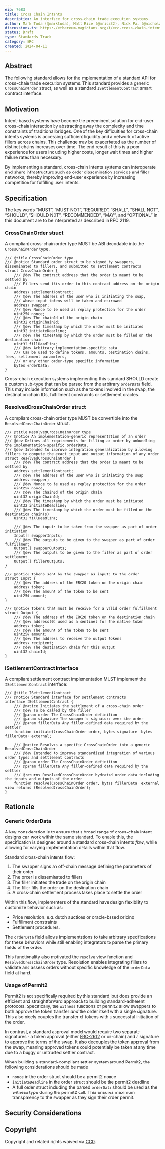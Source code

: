 ```yaml
---
eip: 7683
title: Cross Chain Intents
description: An interface for cross-chain trade execution systems.
author: Mark Toda (@marktoda), Matt Rice (@mrice32), Nick Pai (@nicholaspai)
discussions-to: https://ethereum-magicians.org/t/erc-cross-chain-intents-standard/19619
status: Draft
type: Standards Track
category: ERC
created: 2024-04-11
---
```


## Abstract

The following standard allows for the implementation of a standard API for cross-chain trade execution systems. This standard provides a generic `CrossChainOrder` struct, as well as a standard `ISettlementContract` smart contract interface.

## Motivation

Intent-based systems have become the preeminent solution for end-user cross-chain interaction by abstracting away the complexity and time constraints of traditional bridges. One of the key difficulties for cross-chain intents systems is accessing sufficient liquidity and a network of active fillers across chains. This challenge may be exacerbated as the number of distinct chains increases over time. The end result of this is a poor experience for users including higher costs, longer wait times and higher failure rates than necessary.

By implementing a standard, cross-chain intents systems can interoperate and share infrastructure such as order dissemination services and filler networks, thereby improving end-user experience by increasing competition for fulfilling user intents.

## Specification

The key words “MUST”, “MUST NOT”, “REQUIRED”, “SHALL”, “SHALL NOT”, “SHOULD”, “SHOULD NOT”, “RECOMMENDED”, “MAY”, and “OPTIONAL” in this document are to be interpreted as described in RFC 2119.

### CrossChainOrder struct

A compliant cross-chain order type MUST be ABI decodable into the `CrossChainOrder` type.

```solidity
/// @title CrossChainOrder type
/// @notice Standard order struct to be signed by swappers, disseminated to fillers, and submitted to settlement contracts
struct CrossChainOrder {
	/// @dev The contract address that the order is meant to be settled by.
	/// Fillers send this order to this contract address on the origin chain
	address settlementContract;
	/// @dev The address of the user who is initiating the swap,
	/// whose input tokens will be taken and escrowed
	address swapper;
	/// @dev Nonce to be used as replay protection for the order
	uint256 nonce;
	/// @dev The chainId of the origin chain
	uint32 originChainId;
	/// @dev The timestamp by which the order must be initiated
	uint32 initiateDeadline;
	/// @dev The timestamp by which the order must be filled on the destination chain
	uint32 fillDeadline;
	/// @dev Arbitrary implementation-specific data
	/// Can be used to define tokens, amounts, destination chains, fees, settlement parameters,
	/// or any other order-type specific information
	bytes orderData;
}
```

Cross-chain execution systems implementing this standard SHOULD create a custom sub-type that can be parsed from the arbitrary `orderData` field. This may include information such as the tokens involved in the swap, the destination chain IDs, fulfillment constraints or settlement oracles.

### ResolvedCrossChainOrder struct

A compliant cross-chain order type MUST be convertible into the `ResolvedCrossChainOrder` struct.

```solidity
/// @title ResolvedCrossChainOrder type
/// @notice An implementation-generic representation of an order
/// @dev Defines all requirements for filling an order by unbundling the implementation-specific orderData.
/// @dev Intended to improve integration generalization by allowing fillers to compute the exact input and output information of any order
struct ResolvedCrossChainOrder {
	/// @dev The contract address that the order is meant to be settled by.
	address settlementContract;
	/// @dev The address of the user who is initiating the swap
	address swapper;
	/// @dev Nonce to be used as replay protection for the order
	uint256 nonce;
	/// @dev The chainId of the origin chain
	uint32 originChainId;
	/// @dev The timestamp by which the order must be initiated
	uint32 initiateDeadline;
	/// @dev The timestamp by which the order must be filled on the destination chain(s)
	uint32 fillDeadline;

	/// @dev The inputs to be taken from the swapper as part of order initiation
	Input[] swapperInputs;
	/// @dev The outputs to be given to the swapper as part of order fulfillment
	Output[] swapperOutputs;
	/// @dev The outputs to be given to the filler as part of order settlement
	Output[] fillerOutputs;
}

/// @notice Tokens sent by the swapper as inputs to the order
struct Input {
	/// @dev The address of the ERC20 token on the origin chain
	address token;
	/// @dev The amount of the token to be sent
	uint256 amount;
}

/// @notice Tokens that must be receive for a valid order fulfillment
struct Output {
	/// @dev The address of the ERC20 token on the destination chain
	/// @dev address(0) used as a sentinel for the native token
	address token;
	/// @dev The amount of the token to be sent
	uint256 amount;
	/// @dev The address to receive the output tokens
	address recipient;
	/// @dev The destination chain for this output
	uint32 chainId;
}

```

### ISettlementContract interface

A compliant settlement contract implementation MUST implement the `ISettlementContract` interface:

```solidity
/// @title ISettlementContract
/// @notice Standard interface for settlement contracts
interface ISettlementContract {
	/// @notice Initiates the settlement of a cross-chain order
	/// @dev To be called by the filler
	/// @param order The CrossChainOrder definition
	/// @param signature The swapper's signature over the order
	/// @param fillerData Any filler-defined data required by the settler
	function initiate(CrossChainOrder order, bytes signature, bytes fillerData) external;

	/// @notice Resolves a specific CrossChainOrder into a generic ResolvedCrossChainOrder
	/// @dev Intended to improve standardized integration of various order types and settlement contracts
	/// @param order The CrossChainOrder definition
	/// @param fillerData Any filler-defined data required by the settler
	/// @returns ResolvedCrossChainOrder hydrated order data including the inputs and outputs of the order
	function resolve(CrossChainOrder order, bytes fillerData) external view returns (ResolvedCrossChainOrder);
}
```

## Rationale

### Generic OrderData

A key consideration is to ensure that a broad range of cross-chain intent designs can work within the same standard. To enable this, the specification is designed around a standard cross-chain intents *flow*, while allowing for varying implementation details within that flow.

Standard cross-chain intents flow:

1. The swapper signs an off-chain message defining the parameters of their order
2. The order is disseminated to fillers
3. The filler initiates the trade on the origin chain
4. The filler fills the order on the destination chain
5. A cross-chain settlement process takes place to settle the order

Within this flow, implementers of the standard have design flexibility to customize behavior such as:

- Price resolution, e.g. dutch auctions or oracle-based pricing
- Fulfillment constraints
- Settlement procedures.

The `orderData` field allows implementations to take arbitrary specifications for these behaviors while still enabling integrators to parse the primary fields of the order.

This functionality also motivated the `resolve` view function and `ResolvedCrossChainOrder` type. Resolution enables integrating fillers to validate and assess orders without specific knowledge of the `orderData` field at hand.

### Usage of Permit2

Permit2 is not specifically required by this standard, but does provide an efficient and straightforward approach to building standard-adherent protocols. Specifically, the `witness` functions of permit2 allow swappers to both approve the token transfer *and* the order itself with a single signature. This also nicely couples the transfer of tokens with a successful initiation of the order.

In contrast, a standard approval model would require two separate signatures - a token approval (either [ERC-2612](./02612.md) or on-chain) and a signature to approve the terms of the swap. It also decouples the token approval from the swap, meaning approved tokens could potentially be taken at any time due to a buggy or untrusted settler contract.

When building a standard-compliant settler system around Permit2, the following considerations should be made

- `nonce` in the order struct should be a permit2 nonce
- `initiateDeadline` in the order struct should be the permit2 deadline
- A full order struct including the parsed `orderData` should be used as the witness type during the permit2 call. This ensures maximum transparency to the swapper as they sign their order permit.

## Security Considerations

<!-- TODO -->

## Copyright

Copyright and related rights waived via [CC0](/LICENSE.md).
